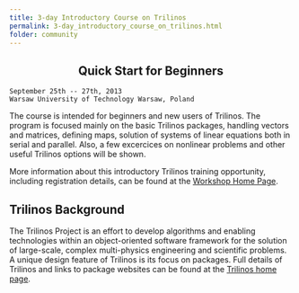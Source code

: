 ```yaml
---
title: 3-day Introductory Course on Trilinos
permalink: 3-day_introductory_course_on_trilinos.html
folder: community
---
```


<center>
<h2>Quick Start for Beginners </h2>
</center>

    September 25th -- 27th, 2013 
    Warsaw University of Technology Warsaw, Poland

The course is intended for beginners and new users of Trilinos. The program is focused mainly on the basic Trilinos packages, handling vectors and matrices, defining maps, solution of systems of linear equations both in serial and parallel. Also, a few excercices on nonlinear problems and other useful Trilinos options will be shown.

More information about this introductory Trilinos training opportunity, including registration details, can be found at the [Workshop Home Page](http://hpc.numerical-mechanics.com/TrilinosWorkshop/).

## Trilinos Background

The Trilinos Project is an effort to develop algorithms and enabling technologies within an object-oriented software framework for the solution of large-scale, complex multi-physics engineering and scientific problems. A unique design feature of Trilinos is its focus on packages. Full details of Trilinos and links to package websites can be found at the [Trilinos home page](http://trilinos.github.io/).